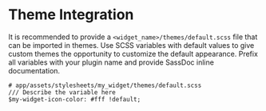 # Theme Integration

It is recommended to provide a `<widget_name>/themes/default.scss`
file that can be imported in themes. Use SCSS variables with default
values to give custom themes the opportunity to customize the default
appearance. Prefix all variables with your plugin name and provide
SassDoc inline documentation.

    # app/assets/stylesheets/my_widget/themes/default.scss
    /// Describe the variable here
    $my-widget-icon-color: #fff !default;

